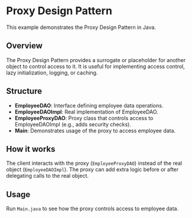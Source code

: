 # Proxy Design Pattern

This example demonstrates the Proxy Design Pattern in Java.

## Overview
The Proxy Design Pattern provides a surrogate or placeholder for another object to control access to it. It is useful for implementing access control, lazy initialization, logging, or caching.

## Structure
- **EmployeeDAO**: Interface defining employee data operations.
- **EmployeeDAOImpl**: Real implementation of EmployeeDAO.
- **EmployeeProxyDAO**: Proxy class that controls access to EmployeeDAOImpl (e.g., adds security checks).
- **Main**: Demonstrates usage of the proxy to access employee data.

## How it works
The client interacts with the proxy (`EmployeeProxyDAO`) instead of the real object (`EmployeeDAOImpl`). The proxy can add extra logic before or after delegating calls to the real object.

## Usage
Run `Main.java` to see how the proxy controls access to employee data.

